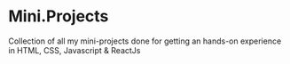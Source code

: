 # Mini.Projects
Collection of all my mini-projects done for getting an hands-on experience in HTML, CSS, Javascript &amp; ReactJs
